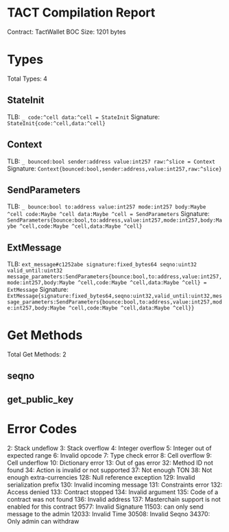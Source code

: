 # TACT Compilation Report
Contract: TactWallet
BOC Size: 1201 bytes

# Types
Total Types: 4

## StateInit
TLB: `_ code:^cell data:^cell = StateInit`
Signature: `StateInit{code:^cell,data:^cell}`

## Context
TLB: `_ bounced:bool sender:address value:int257 raw:^slice = Context`
Signature: `Context{bounced:bool,sender:address,value:int257,raw:^slice}`

## SendParameters
TLB: `_ bounce:bool to:address value:int257 mode:int257 body:Maybe ^cell code:Maybe ^cell data:Maybe ^cell = SendParameters`
Signature: `SendParameters{bounce:bool,to:address,value:int257,mode:int257,body:Maybe ^cell,code:Maybe ^cell,data:Maybe ^cell}`

## ExtMessage
TLB: `ext_message#c1252abe signature:fixed_bytes64 seqno:uint32 valid_until:uint32 message_parameters:SendParameters{bounce:bool,to:address,value:int257,mode:int257,body:Maybe ^cell,code:Maybe ^cell,data:Maybe ^cell} = ExtMessage`
Signature: `ExtMessage{signature:fixed_bytes64,seqno:uint32,valid_until:uint32,message_parameters:SendParameters{bounce:bool,to:address,value:int257,mode:int257,body:Maybe ^cell,code:Maybe ^cell,data:Maybe ^cell}}`

# Get Methods
Total Get Methods: 2

## seqno

## get_public_key

# Error Codes
2: Stack undeflow
3: Stack overflow
4: Integer overflow
5: Integer out of expected range
6: Invalid opcode
7: Type check error
8: Cell overflow
9: Cell underflow
10: Dictionary error
13: Out of gas error
32: Method ID not found
34: Action is invalid or not supported
37: Not enough TON
38: Not enough extra-currencies
128: Null reference exception
129: Invalid serialization prefix
130: Invalid incoming message
131: Constraints error
132: Access denied
133: Contract stopped
134: Invalid argument
135: Code of a contract was not found
136: Invalid address
137: Masterchain support is not enabled for this contract
9577: Invalid Signature
11503: can only send message to the admin
12033: Invalid Time
30508: Invalid Seqno
34370: Only admin can withdraw